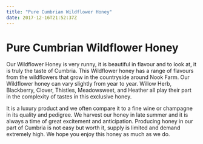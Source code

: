 ```yaml
---
title: "Pure Cumbrian Wildflower Honey"
date: 2017-12-16T21:52:37Z
---
```


<h1>Pure Cumbrian Wildflower Honey</h1>
<p>
Our Wildflower Honey is very runny, it is beautiful in flavour and to look at, it is truly the taste of Cumbria. This Wildflower honey has a range of flavours from the wildflowers that grow in the countryside around Nook Farm. Our Wildflower honey can vary slightly from year to year. Willow Herb, Blackberry, Clover, Thistles, Meadowsweet, and Heather all play their part in the complexity of tastes in this exclusive honey.</p>
<p>
It is a luxury product and we often compare it to a fine wine or champagne in its quality and pedigree. We harvest our honey in late summer and it is always a time of great excitement and anticipation. Producing honey in our part of Cumbria is not easy but worth it, supply is limited and demand extremely high. We hope you enjoy this honey as much as we do.</p>